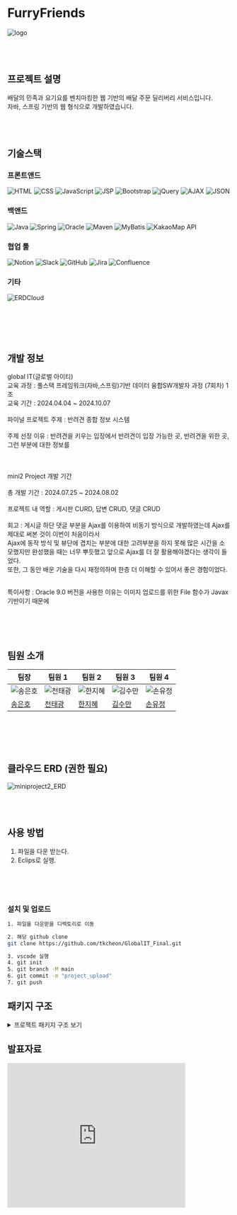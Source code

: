 # FurryFriends
![logo](https://github.com/user-attachments/assets/a7861377-a95a-4db5-a132-d978e57624c5)
<br>
<br>
<br>
<br>
## 프로젝트 설명
배달의 민족과 요기요를 벤치마킹한 웹 기반의 배달 주문 딜리버리 서비스입니다. <br>
자바, 스프링 기반의 웹 형식으로 개발하였습니다.  <br>
<br>
<br>
<br>
## 기술스택

### 프론트앤드

![HTML](https://img.shields.io/badge/HTML5-E34F26?logo=html5&logoColor=white)
![CSS](https://img.shields.io/badge/CSS3-1572B6?logo=css3&logoColor=white)
![JavaScript](https://img.shields.io/badge/JavaScript-F7DF1E?logo=javascript&logoColor=black)
![JSP](https://img.shields.io/badge/JSP-007396?logo=java&logoColor=white)
![Bootstrap](https://img.shields.io/badge/Bootstrap-563D7C?logo=bootstrap&logoColor=white)
![jQuery](https://img.shields.io/badge/jQuery-0769AD?logo=jquery&logoColor=white)
![AJAX](https://img.shields.io/badge/AJAX-4B8BBE?logo=javascript&logoColor=white)
![JSON](https://img.shields.io/badge/JSON-000000?logo=json&logoColor=white)

### 백앤드

![Java](https://img.shields.io/badge/Java-17-007396?logo=java&logoColor=white)
![Spring](https://img.shields.io/badge/spring-%236DB33F.svg?&logo=spring&logoColor=white)
![Oracle](https://img.shields.io/badge/Oracle-9.0-F80000?logo=oracle&logoColor=white)
![Maven](https://img.shields.io/badge/Maven-3.8.6-C71A36?logo=apachemaven&logoColor=white)
![MyBatis](https://img.shields.io/badge/MyBatis-000000?logo=mybatis&logoColor=white)
![KakaoMap API](https://img.shields.io/badge/KakaoMap%20API-FFCD00?logo=kakao&logoColor=black)

### 협업 툴

![Notion](https://img.shields.io/badge/Notion-000000?logo=notion&logoColor=white)
![Slack](https://img.shields.io/badge/Slack-4A154B?logo=slack&logoColor=white)
![GitHub](https://img.shields.io/badge/GitHub-181717?logo=github&logoColor=white)
![Jira](https://img.shields.io/badge/Jira-0052CC?logo=jira&logoColor=white)
![Confluence](https://img.shields.io/badge/Confluence-172B4D?logo=confluence&logoColor=white)


### 기타
![ERDCloud](https://img.shields.io/badge/ERDCloud-00C7B7?logoColor=white)

<br>
<br>
<br>
<br>


## 개발 정보
global IT(글로벌 아이티)<br>
교육 과정 : 풀스택 프레임워크(자바,스프링)기반 데이터 융합SW개발자 과정 (7회차) 1조 <br>
교육 기간 : 2024.04.04 ~ 2024.10.07<br>
<br>
파이널 프로젝트 주제 : 반려견 종합 정보 시스템 <br><br>
주제 선정 이유 : 반려견을 키우는 입장에서 반려견이 입장 가능한 곳, 반려견을 위한 곳, 그런 부분에 대한 정보를  <br><br>
<br>
<br>
mini2 Project 개발 기간<br><br>
총 개발 기간 : 2024.07.25 ~ 2024.08.02<br><br>
프로젝트 내 역할 : 게시판 CURD, 답변 CRUD, 댓글 CRUD <br><br>
회고 : 게시글 하단 댓글 부분을 Ajax를 이용하여 비동기 방식으로 개발하였는데 Ajax를 제대로 써본 것이 이번이 처음이라서 <br>
Ajax에 동작 방식 및 뷰단에 겹치는 부분에 대한 고려부분을 하지 못해 많은 시간을 소모했지만 완성했을 때는 너무 뿌듯했고 앞으로 Ajax를 더 잘 활용해야겠다는 생각이 들었다. <br>
또한, 그 동안 배운 기술을 다시 재정의하며 한층 더 이해할 수 있어서 좋은 경험이었다. <br><br>

특이사항 : Oracle 9.0 버전을 사용한 이유는 이미지 업로드를 위한 File 함수가 Javax 기반이기 때문에 <br><br>
<br>
<br>
<br>

## 팀원 소개

|팀장| 팀원 1     | 팀원 2      | 팀원 3      | 팀원 4      |
|-----------------|------------------|------------------|------------------|------------------|
| ![송은호](https://avatars.githubusercontent.com/u/171783646?s=400&v=4) | ![천태광](https://avatars.githubusercontent.com/u/100704194?v=4) | ![한지혜](https://avatars.githubusercontent.com/u/155419924?v=4) | ![김수만](https://avatars.githubusercontent.com/u/172689170?v=4) | ![손유정](https://avatars.githubusercontent.com/u/172688739?v=4) |
| [송은호](https://github.com/SongEH)   | [천태광](https://github.com/tkcheon)     | [한지혜](https://github.com/jhh1245)     | [김수만](https://github.com/SoomanKim02)     | [손유정](https://github.com/suj5020)     |
<br>
<br>
<br>
<br>

## 클라우드 ERD (권한 필요)

![miniproject2_ERD](https://github.com/user-attachments/assets/1c382119-6726-4fa4-86e0-719ebe35ba74)
<br>
<br>
<br>
<br>

## 사용 방법
1. 파일을 다운 받는다.<br>
2. Eclips로 실행.<br>
<br>
<br>
<br>

### 설치 및 업로드 

```bash
1. 파일을 다운받을 디렉토리로 이동 

2. 해당 github clone
git clone https://github.com/tkcheon/GlobalIT_Final.git

3. vscode 실행
4. git init
5. git branch -M main
6. git commit -m "project_upload"
7. git push 

```

## 패키지 구조

<details>
  <summary>프로젝트 패키지 구조 보기</summary>

  ```text
📦src
 ┣ 📂main
 ┃ ┣ 📂java
 ┃ ┃ ┣ 📂controller
 ┃ ┃ ┃ ┣ 📜AdminController.java
 ┃ ┃ ┃ ┣ 📜AnswerController.java
 ┃ ┃ ┃ ┣ 📜BoardController.java
 ┃ ┃ ┃ ┣ 📜CommentController.java
 ┃ ┃ ┃ ┣ 📜DiaryController.java
 ┃ ┃ ┃ ┣ 📜LocationController.java
 ┃ ┃ ┃ ┣ 📜MainController.java
 ┃ ┃ ┃ ┣ 📜MemberController.java
 ┃ ┃ ┃ ┣ 📜NaverNewsController.java
 ┃ ┃ ┃ ┣ 📜PetController.java
 ┃ ┃ ┃ ┣ 📜ReplyController.java
 ┃ ┃ ┃ ┗ 📜StatisticsController.java
 ┃ ┃ ┣ 📂dao
 ┃ ┃ ┃ ┣ 📜AnswerDao.java
 ┃ ┃ ┃ ┣ 📜BoardDao.java
 ┃ ┃ ┃ ┣ 📜BoardImagesDao.java
 ┃ ┃ ┃ ┣ 📜CommentDao.java
 ┃ ┃ ┃ ┣ 📜DiaryDao.java
 ┃ ┃ ┃ ┣ 📜DiaryDaoImpl.java
 ┃ ┃ ┃ ┣ 📜HealthDAO.java
 ┃ ┃ ┃ ┣ 📜LocationDao.java
 ┃ ┃ ┃ ┣ 📜LocationDaoImpl.java
 ┃ ┃ ┃ ┣ 📜MemberDAO.java
 ┃ ┃ ┃ ┣ 📜NewsItemDao.java
 ┃ ┃ ┃ ┣ 📜NewsItemImpl.java
 ┃ ┃ ┃ ┣ 📜PetDAO.java
 ┃ ┃ ┃ ┣ 📜ReplyDao.java
 ┃ ┃ ┃ ┗ 📜StatisticsDAO.java
 ┃ ┃ ┣ 📂service
 ┃ ┃ ┃ ┣ 📜LocationService.java
 ┃ ┃ ┃ ┗ 📜NaverNewsService.java
 ┃ ┃ ┣ 📂util
 ┃ ┃ ┃ ┣ 📜FileDownload.java
 ┃ ┃ ┃ ┣ 📜MyCommon.java
 ┃ ┃ ┃ ┣ 📜MyOpenAPIKey.java
 ┃ ┃ ┃ ┣ 📜NaverSearchUtills.java
 ┃ ┃ ┃ ┗ 📜Paging.java
 ┃ ┃ ┗ 📂vo
 ┃ ┃ ┃ ┣ 📜AnswerVo.java
 ┃ ┃ ┃ ┣ 📜BoardImagesVo.java
 ┃ ┃ ┃ ┣ 📜BoardVo.java
 ┃ ┃ ┃ ┣ 📜CommentVo.java
 ┃ ┃ ┃ ┣ 📜FeedingVo.java
 ┃ ┃ ┃ ┣ 📜HealthVO.java
 ┃ ┃ ┃ ┣ 📜LocationVo.java
 ┃ ┃ ┃ ┣ 📜MemberVO.java
 ┃ ┃ ┃ ┣ 📜NewsItem.java
 ┃ ┃ ┃ ┣ 📜NoteVo.java
 ┃ ┃ ┃ ┣ 📜PetVO.java
 ┃ ┃ ┃ ┣ 📜ReplyVo.java
 ┃ ┃ ┃ ┣ 📜StatisticsVO.java
 ┃ ┃ ┃ ┣ 📜StollVo.java
 ┃ ┃ ┃ ┗ 📜WeightVo.java
 ┃ ┣ 📂resources
 ┃ ┃ ┣ 📂config
 ┃ ┃ ┃ ┣ 📂mybatis
 ┃ ┃ ┃ ┃ ┣ 📂mapper
 ┃ ┃ ┃ ┃ ┃ ┣ 📜answer.xml
 ┃ ┃ ┃ ┃ ┃ ┣ 📜board.xml
 ┃ ┃ ┃ ┃ ┃ ┣ 📜comment.xml
 ┃ ┃ ┃ ┃ ┃ ┣ 📜diary.xml
 ┃ ┃ ┃ ┃ ┃ ┣ 📜health.xml
 ┃ ┃ ┃ ┃ ┃ ┣ 📜member.xml
 ┃ ┃ ┃ ┃ ┃ ┣ 📜newsitem.xml
 ┃ ┃ ┃ ┃ ┃ ┣ 📜pet.xml
 ┃ ┃ ┃ ┃ ┃ ┣ 📜reply.xml
 ┃ ┃ ┃ ┃ ┃ ┗ 📜statistics.xml
 ┃ ┃ ┃ ┃ ┣ 📜db.properties
 ┃ ┃ ┃ ┃ ┗ 📜mybatis-config.xml
 ┃ ┃ ┃ ┣ 📂spring
 ┃ ┃ ┃ ┃ ┣ 📂context
 ┃ ┃ ┃ ┃ ┃ ┣ 📜context-0-sample.xml
 ┃ ┃ ┃ ┃ ┃ ┣ 📜context-1-datasource.xml
 ┃ ┃ ┃ ┃ ┃ ┣ 📜context-2-mybatis.xml
 ┃ ┃ ┃ ┃ ┃ ┣ 📜context-3-dao.xml
 ┃ ┃ ┃ ┃ ┃ ┣ 📜context-4-service.xml
 ┃ ┃ ┃ ┃ ┃ ┗ 📜context-5-fileupload.xml
 ┃ ┃ ┃ ┃ ┗ 📂servlet
 ┃ ┃ ┃ ┃ ┃ ┗ 📜servlet-context.xml
 ┃ ┃ ┃ ┗ 📜.DS_Store
 ┃ ┃ ┗ 📜.DS_Store
 ┃ ┣ 📂webapp
 ┃ ┃ ┣ 📂META-INF
 ┃ ┃ ┃ ┗ 📜MANIFEST.MF
 ┃ ┃ ┣ 📂WEB-INF
 ┃ ┃ ┃ ┣ 📂views
 ┃ ┃ ┃ ┃ ┣ 📂admin
 ┃ ┃ ┃ ┃ ┃ ┣ 📜adminMenu.jsp
 ┃ ┃ ┃ ┃ ┃ ┣ 📜boardList.jsp
 ┃ ┃ ┃ ┃ ┃ ┣ 📜healthDetail.jsp
 ┃ ┃ ┃ ┃ ┃ ┣ 📜healthList.jsp
 ┃ ┃ ┃ ┃ ┃ ┣ 📜healthModify.jsp
 ┃ ┃ ┃ ┃ ┃ ┣ 📜memberListForPets.jsp
 ┃ ┃ ┃ ┃ ┃ ┣ 📜memberPetList.jsp
 ┃ ┃ ┃ ┃ ┃ ┣ 📜memberRegister.jsp
 ┃ ┃ ┃ ┃ ┃ ┣ 📜petModify.jsp
 ┃ ┃ ┃ ┃ ┃ ┣ 📜replyList.jsp
 ┃ ┃ ┃ ┃ ┃ ┣ 📜topForAdmin.jsp
 ┃ ┃ ┃ ┃ ┃ ┗ 📜topMenu.jsp
 ┃ ┃ ┃ ┃ ┣ 📂answer
 ┃ ┃ ┃ ┃ ┃ ┗ 📜answer_list.jsp
 ┃ ┃ ┃ ┃ ┣ 📂board
 ┃ ┃ ┃ ┃ ┃ ┣ 📜NewFile.jsp
 ┃ ┃ ┃ ┃ ┃ ┣ 📜board_answer.jsp
 ┃ ┃ ┃ ┃ ┃ ┣ 📜board_answer_modify_form.jsp
 ┃ ┃ ┃ ┃ ┃ ┣ 📜board_ex.jsp
 ┃ ┃ ┃ ┃ ┃ ┣ 📜board_insert_form.jsp
 ┃ ┃ ┃ ┃ ┃ ┣ 📜board_list.jsp
 ┃ ┃ ┃ ┃ ┃ ┣ 📜board_list_free.jsp
 ┃ ┃ ┃ ┃ ┃ ┣ 📜board_list_medical.jsp
 ┃ ┃ ┃ ┃ ┃ ┣ 📜board_modify_form.jsp
 ┃ ┃ ┃ ┃ ┃ ┣ 📜board_reply_form.jsp
 ┃ ┃ ┃ ┃ ┃ ┗ 📜board_view.jsp
 ┃ ┃ ┃ ┃ ┣ 📂diary
 ┃ ┃ ┃ ┃ ┃ ┣ 📜_diary_main.jsp
 ┃ ┃ ┃ ┃ ┃ ┣ 📜diary_insert_form__.jsp
 ┃ ┃ ┃ ┃ ┃ ┣ 📜diary_list.jsp
 ┃ ┃ ┃ ┃ ┃ ┣ 📜diary_modify_form.jsp
 ┃ ┃ ┃ ┃ ┃ ┗ 📜diary_view.jsp
 ┃ ┃ ┃ ┃ ┣ 📂location
 ┃ ┃ ┃ ┃ ┃ ┣ 📜location_main.jsp
 ┃ ┃ ┃ ┃ ┃ ┗ 📜testview2.jsp
 ┃ ┃ ┃ ┃ ┣ 📂member
 ┃ ┃ ┃ ┃ ┃ ┣ 📜memberDetail.jsp
 ┃ ┃ ┃ ┃ ┃ ┣ 📜memberList.jsp
 ┃ ┃ ┃ ┃ ┃ ┣ 📜memberModify.jsp
 ┃ ┃ ┃ ┃ ┃ ┣ 📜member_insert_form.jsp
 ┃ ┃ ┃ ┃ ┃ ┣ 📜member_login_form.jsp
 ┃ ┃ ┃ ┃ ┃ ┣ 📜myPage.jsp
 ┃ ┃ ┃ ┃ ┃ ┗ 📜myPageModify.jsp
 ┃ ┃ ┃ ┃ ┣ 📂news
 ┃ ┃ ┃ ┃ ┃ ┣ 📜news_main.jsp
 ┃ ┃ ┃ ┃ ┃ ┗ 📜testview.jsp
 ┃ ┃ ┃ ┃ ┣ 📂pet
 ┃ ┃ ┃ ┃ ┃ ┣ 📜petList.jsp
 ┃ ┃ ┃ ┃ ┃ ┣ 📜petModify.jsp
 ┃ ┃ ┃ ┃ ┃ ┗ 📜petRegister.jsp
 ┃ ┃ ┃ ┃ ┣ 📂reply
 ┃ ┃ ┃ ┃ ┃ ┗ 📜reply_list.jsp
 ┃ ┃ ┃ ┃ ┣ 📂statistics
 ┃ ┃ ┃ ┃ ┃ ┗ 📜statistics.jsp
 ┃ ┃ ┃ ┃ ┣ 📜footer.jsp
 ┃ ┃ ┃ ┃ ┣ 📜main.jsp
 ┃ ┃ ┃ ┃ ┣ 📜navbar.jsp
 ┃ ┃ ┃ ┃ ┗ 📜top.jsp
 ┃ ┃ ┃ ┗ 📜web.xml
 ┃ ┃ ┣ 📂resources
 ┃ ┃ ┃ ┣ 📂css
 ┃ ┃ ┃ ┃ ┗ 📜common.css
 ┃ ┃ ┃ ┣ 📂images
 ┃ ┃ ┃ ┃ ┣ 📂diary
 ┃ ┃ ┃ ┃ ┃ ┣ 📜diary_1.png
 ┃ ┃ ┃ ┃ ┃ ┣ 📜diary_2.png
 ┃ ┃ ┃ ┃ ┃ ┣ 📜diary_3.png
 ┃ ┃ ┃ ┃ ┃ ┣ 📜diary_4.png
 ┃ ┃ ┃ ┃ ┃ ┗ 📜diary_5.png
 ┃ ┃ ┃ ┃ ┣ 📂main
 ┃ ┃ ┃ ┃ ┃ ┣ 📜main_0.png
 ┃ ┃ ┃ ┃ ┃ ┣ 📜main_1.png
 ┃ ┃ ┃ ┃ ┃ ┗ 📜main_2.png
 ┃ ┃ ┃ ┃ ┣ 📂pets
 ┃ ┃ ┃ ┃ ┃ ┗ 📜default.png
 ┃ ┃ ┃ ┃ ┣ 📜board_img.jpg
 ┃ ┃ ┃ ┃ ┣ 📜comment_img.jpg
 ┃ ┃ ┃ ┃ ┣ 📜logo.png
 ┃ ┃ ┃ ┃ ┣ 📜member_img.jpg
 ┃ ┃ ┃ ┃ ┣ 📜pet_img.jpg
 ┃ ┃ ┃ ┃ ┗ 📜statistics_img.jpg
 ┃ ┃ ┃ ┣ 📜.DS_Store
 ┃ ┃ ┃ ┗ 📜index.global.js
 ┃ ┃ ┣ 📜.DS_Store
 ┃ ┃ ┗ 📜index.jsp
 ┃ ┗ 📜.DS_Store
 ┣ 📂test
 ┃ ┣ 📂java
 ┃ ┗ 📂resources
 ┗ 📜.DS_Store
```
</details>




## 발표자료 
<iframe src="https://1drv.ms/p/c/0c7d9b79476a227c/IQQOPU8fOhHYS7U2pdynKiZEAflbHxQsgR72OhnSMiJrBW4" width="402" height="327" frameborder="0" scrolling="no"></iframe>


